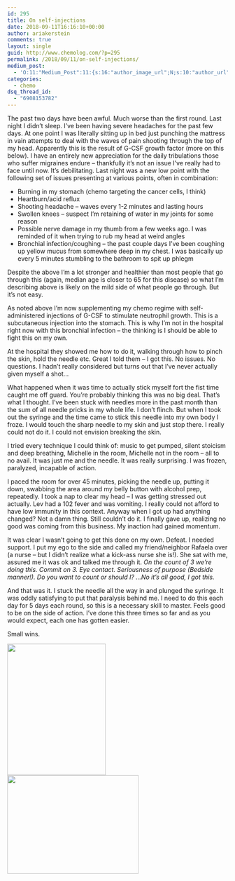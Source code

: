 ```yaml
---
id: 295
title: On self-injections
date: 2018-09-11T16:16:10+00:00
author: ariakerstein
comments: true
layout: single
guid: http://www.chemolog.com/?p=295
permalink: /2018/09/11/on-self-injections/
medium_post:
  - 'O:11:"Medium_Post":11:{s:16:"author_image_url";N;s:10:"author_url";N;s:11:"byline_name";N;s:12:"byline_email";N;s:10:"cross_link";N;s:2:"id";N;s:21:"follower_notification";N;s:7:"license";N;s:14:"publication_id";N;s:6:"status";N;s:3:"url";N;}'
categories:
  - chemo
dsq_thread_id:
  - "6908153782"
---
```

<p class="p1">
  The past two days have been awful. Much worse than the first round. Last night I didn&#8217;t sleep. I&#8217;ve been having severe headaches for the past few days. At one point I was literally sitting up in bed just punching the mattress in vain attempts to deal with the waves of pain shooting through the top of my head. Apparently this is the result of G-CSF growth factor (more on this below). I have an entirely new appreciation for the daily tribulations those who suffer migraines endure &#8211; thankfully it&#8217;s not an issue I&#8217;ve really had to face until now. It’s debilitating. Last night was a new low point with the following set of issues presenting at various points, often in combination:
</p>

<ul class="ul1">
  <li class="li2">
    Burning in my stomach (chemo targeting the cancer cells, I think)
  </li>
  <li class="li2">
    Heartburn/acid reflux
  </li>
  <li class="li2">
    Shooting headache &#8211; waves every 1-2 minutes and lasting hours
  </li>
  <li class="li2">
    Swollen knees &#8211; suspect I’m retaining of water in my joints for some reason
  </li>
  <li class="li2">
    Possible nerve damage in my thumb from a few weeks ago. I was reminded of it when trying to rub my head at weird angles
  </li>
  <li class="li2">
    Bronchial infection/coughing &#8211; the past couple days I’ve been coughing up yellow mucus from somewhere deep in my chest. I was basically up every 5 minutes stumbling to the bathroom to spit up phlegm
  </li>
</ul>

Despite the above I&#8217;m a lot stronger and healthier than most people that go through this (again, median age is closer to 65 for this disease) so what I&#8217;m describing above is likely on the mild side of what people go through. But it&#8217;s not easy.

<p class="p1">
  As noted above I&#8217;m now supplementing my chemo regime with self-administered injections of G-CSF to stimulate neutrophil growth. This is a subcutaneous injection into the stomach. This is why I’m not in the hospital right now with this bronchial infection &#8211; the thinking is I should be able to fight this on my own.
</p>

<p class="p1">
  At the hospital they showed me how to do it, walking through how to pinch the skin, hold the needle etc. Great I told them &#8211; I got this. No issues. No questions. I hadn&#8217;t really considered but turns out that I’ve never actually given myself a shot&#8230;
</p>

<p class="p1">
  What happened when it was time to actually stick myself fort the fist time caught me off guard. You’re probably thinking this was no big deal. That&#8217;s what I thought. I’ve been stuck with needles more in the past month than the sum of all needle pricks in my whole life. I don&#8217;t flinch. But when I took out the syringe and the time came to stick this needle into my own body I froze. I would touch the sharp needle to my skin and just stop there. I really could not do it. I could not envision breaking the skin.
</p>

<p class="p1">
  I tried every technique I could think of: music to get pumped, silent stoicism and deep breathing, Michelle in the room, Michelle not in the room &#8211; all to no avail. It was just me and the needle. It was really surprising. I was frozen, paralyzed, incapable of action.
</p>

<p class="p1">
  I paced the room for over 45 minutes, picking the needle up, putting it down, swabbing the area around my belly button with alcohol prep, repeatedly. I took a nap to clear my head &#8211; I was getting stressed out actually. Lev had a 102 fever and was vomiting. I really could not afford to have low immunity in this context. Anyway when I got up had anything changed? Not a damn thing. Still couldn’t do it. I finally gave up, realizing no good was coming from this business. My inaction had gained momentum.
</p>

<p class="p1">
  It was clear I wasn’t going to get this done on my own. Defeat. I needed support. I put my ego to the side and called my friend/neighbor Rafaela over (a nurse &#8211; but I didn’t realize what a kick-ass nurse she is!). She sat with me, assured me it was ok and talked me through it. <i>On the count of 3 we’re doing this. Commit on 3. Eye contact. Seriousness of purpose (Bedside manner!). Do you want to count or should I? &#8230;No it&#8217;s all good, I got this. </i>
</p>

<p class="p1">
  And that was it. I stuck the needle all the way in and plunged the syringe. It was oddly satisfying to put that paralysis behind me. I need to do this each day for 5 days each round, so this is a necessary skill to master. Feels good to be on the side of action. I&#8217;ve done this three times so far and as you would expect, each one has gotten easier.
</p>

<p class="p1">
  Small wins.
</p>

<img class="alignnone size-medium wp-image-306" src="https://i1.wp.com/www.chemolog.com/wp-content/uploads/2018/09/0.jpg?resize=225%2C300" alt="" width="225" height="300" srcset="https://i1.wp.com/www.chemolog.com/wp-content/uploads/2018/09/0.jpg?resize=225%2C300 225w, https://i1.wp.com/www.chemolog.com/wp-content/uploads/2018/09/0.jpg?w=240 240w" sizes="(max-width: 225px) 100vw, 225px" data-recalc-dims="1" />

<img class="alignnone size-medium wp-image-308" src="https://i0.wp.com/www.chemolog.com/wp-content/uploads/2018/09/0-6.jpg?resize=300%2C225" alt="" width="300" height="225" srcset="https://i0.wp.com/www.chemolog.com/wp-content/uploads/2018/09/0-6.jpg?resize=300%2C225 300w, https://i0.wp.com/www.chemolog.com/wp-content/uploads/2018/09/0-6.jpg?w=320 320w" sizes="(max-width: 300px) 100vw, 300px" data-recalc-dims="1" />